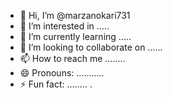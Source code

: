 - 👋 Hi, I’m @marzanokari731
- 👀 I’m interested in .....
- 🌱 I’m currently learning .....
- 💞️ I’m looking to collaborate on ......
- 📫 How to reach me ........
- 😄 Pronouns: ...........
- ⚡ Fun fact: ........
.
<!---
marzanokari73/marzanokari73 is a ✨ special ✨ repository because its `README.md` (this file) appears on your GitHub profile.
You can click the Preview link to take a look at your changes.
--->
